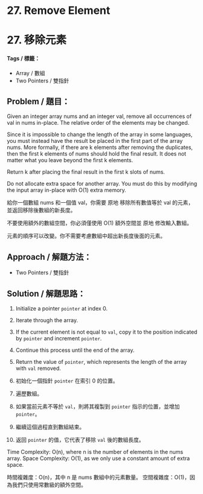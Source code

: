 # 27. Remove Element
# 27. 移除元素

#### Tags / 標籤：
- Array / 數組
- Two Pointers / 雙指針

## Problem / 題目：
Given an integer array nums and an integer val, remove all occurrences of val in nums in-place. The relative order of the elements may be changed.

Since it is impossible to change the length of the array in some languages, you must instead have the result be placed in the first part of the array nums. More formally, if there are k elements after removing the duplicates, then the first k elements of nums should hold the final result. It does not matter what you leave beyond the first k elements.

Return k after placing the final result in the first k slots of nums.

Do not allocate extra space for another array. You must do this by modifying the input array in-place with O(1) extra memory.

給你一個數組 nums 和一個值 val，你需要 原地 移除所有數值等於 val 的元素，並返回移除後數組的新長度。

不要使用額外的數組空間，你必須僅使用 O(1) 額外空間並 原地 修改輸入數組。

元素的順序可以改變。你不需要考慮數組中超出新長度後面的元素。

## Approach / 解題方法：
- Two Pointers / 雙指針

## Solution / 解題思路： 
1. Initialize a pointer `pointer` at index 0.
2. Iterate through the array.
3. If the current element is not equal to `val`, copy it to the position indicated by `pointer` and increment `pointer`.
4. Continue this process until the end of the array.
5. Return the value of `pointer`, which represents the length of the array with `val` removed.

1. 初始化一個指針 `pointer` 在索引 0 的位置。
2. 遍歷數組。
3. 如果當前元素不等於 `val`，則將其複製到 `pointer` 指示的位置，並增加 `pointer`。
4. 繼續這個過程直到數組結束。
5. 返回 `pointer` 的值，它代表了移除 `val` 後的數組長度。

Time Complexity: O(n), where n is the number of elements in the nums array.
Space Complexity: O(1), as we only use a constant amount of extra space.

時間複雜度：O(n)，其中 n 是 nums 數組中的元素數量。
空間複雜度：O(1)，因為我們只使用常數級的額外空間。
